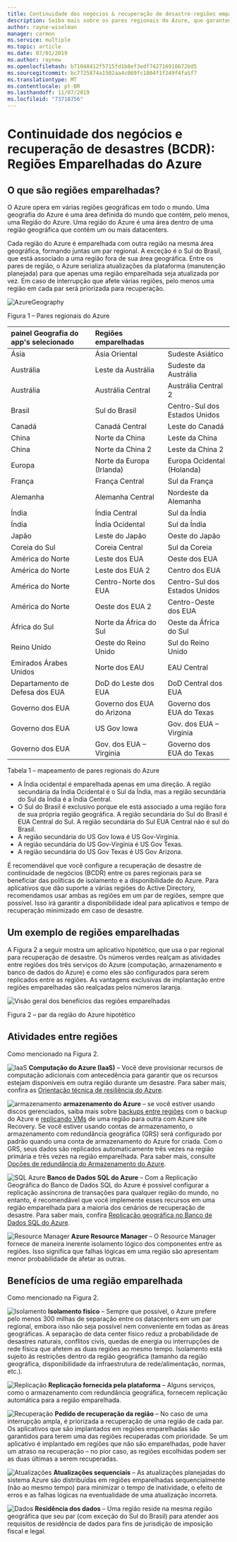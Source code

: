 ```yaml
---
title: Continuidade dos negócios & recuperação de desastre-regiões emparelhadas do Azure
description: Saiba mais sobre os pares regionais do Azure, que garantem que os aplicativos sejam resilientes durante falhas de data centers.
author: rayne-wiselman
manager: carmon
ms.service: multiple
ms.topic: article
ms.date: 07/01/2019
ms.author: raynew
ms.openlocfilehash: b71048412f5715fd1b8ef3edf742716916672bd5
ms.sourcegitcommit: bc7725874a1502aa4c069fc1804f1f249f4fa5f7
ms.translationtype: MT
ms.contentlocale: pt-BR
ms.lasthandoff: 11/07/2019
ms.locfileid: "73718756"
---
```

# <a name="business-continuity-and-disaster-recovery-bcdr-azure-paired-regions"></a>Continuidade dos negócios e recuperação de desastres (BCDR): Regiões Emparelhadas do Azure

## <a name="what-are-paired-regions"></a>O que são regiões emparelhadas?

O Azure opera em várias regiões geográficas em todo o mundo. Uma geografia do Azure é uma área definida do mundo que contém, pelo menos, uma Região do Azure. Uma região do Azure é uma área dentro de uma região geográfica que contém um ou mais datacenters.

Cada região do Azure é emparelhada com outra região na mesma área geográfica, formando juntas um par regional. A exceção é o Sul do Brasil, que está associado a uma região fora de sua área geográfica. Entre os pares de região, o Azure serializa atualizações da plataforma (manutenção planejada) para que apenas uma região emparelhada seja atualizada por vez. Em caso de interrupção que afete várias regiões, pelo menos uma região em cada par será priorizada para recuperação.

![AzureGeography](./media/best-practices-availability-paired-regions/GeoRegionDataCenter.png)

Figura 1 – Pares regionais do Azure

| painel Geografia do app&#39;s selecionado | Regiões emparelhadas |  |
|:--- |:--- |:--- |
| Ásia |Ásia Oriental |Sudeste Asiático |
| Austrália |Leste da Austrália |Sudeste da Austrália |
| Austrália |Austrália Central |Austrália Central 2 |
| Brasil |Sul do Brasil |Centro-Sul dos Estados Unidos |
| Canadá |Canadá Central |Leste do Canadá |
| China |Norte da China |Leste da China|
| China |Norte da China 2 |Leste da China 2|
| Europa |Norte da Europa (Irlanda) |Europa Ocidental (Holanda) |
| França |França Central|Sul da França|
| Alemanha |Alemanha Central |Nordeste da Alemanha |
| Índia |Índia Central |Sul da Índia |
| Índia |Índia Ocidental |Sul da Índia |
| Japão |Leste do Japão |Oeste do Japão |
| Coreia do Sul |Coreia Central |Sul da Coreia |
| América do Norte |Leste dos EUA |Oeste dos EUA |
| América do Norte |Leste dos EUA 2 |Centro dos EUA |
| América do Norte |Centro-Norte dos EUA |Centro-Sul dos Estados Unidos |
| América do Norte |Oeste dos EUA 2 |Centro-Oeste dos EUA 
| África do Sul | Norte da África do Sul | Oeste da África do Sul
| Reino Unido |Oeste do Reino Unido |Sul do Reino Unido |
| Emirados Árabes Unidos | Norte dos EAU | EAU Central
| Departamento de Defesa dos EUA |DoD do Leste dos EUA |DoD Central dos EUA |
| Governo dos EUA |Governo dos EUA do Arizona |Governo dos EUA do Texas |
| Governo dos EUA |US Gov Iowa |Gov. dos EUA – Virgínia |
| Governo dos EUA |Gov. dos EUA – Virgínia |Governo dos EUA do Texas |

Tabela 1 – mapeamento de pares regionais do Azure

- A Índia ocidental é emparelhada apenas em uma direção. A região secundária da Índia Ocidental é o Sul da Índia, mas a região secundária do Sul da Índia é a Índia Central.
- O Sul do Brasil é exclusivo porque ele está associado a uma região fora de sua própria região geográfica. A região secundária do Sul do Brasil é EUA Central do Sul. A região secundária do Sul EUA Central não é sul do Brasil.
- A região secundária do US Gov Iowa é US Gov-Virgínia.
- A região secundária do US Gov-Virgínia é US Gov Texas.
- A região secundária do US Gov Texas é US Gov Arizona.


É recomendável que você configure a recuperação de desastre de continuidade de negócios (BCDR) entre os pares regionais para se beneficiar das políticas de isolamento e a disponibilidade do Azure. Para aplicativos que dão suporte a várias regiões do Active Directory, recomendamos usar ambas as regiões em um par de regiões, sempre que possível. Isso irá garantir a disponibilidade ideal para aplicativos e tempo de recuperação minimizado em caso de desastre. 

## <a name="an-example-of-paired-regions"></a>Um exemplo de regiões emparelhadas
A Figura 2 a seguir mostra um aplicativo hipotético, que usa o par regional para recuperação de desastre. Os números verdes realçam as atividades entre regiões dos três serviços do Azure (computação, armazenamento e banco de dados do Azure) e como eles são configurados para serem replicados entre as regiões. As vantagens exclusivas de implantação entre regiões emparelhadas são realçadas pelos números laranja.

![Visão geral dos benefícios das regiões emparelhadas](./media/best-practices-availability-paired-regions/PairedRegionsOverview2.png)

Figura 2 – par da região do Azure hipotético

## <a name="cross-region-activities"></a>Atividades entre regiões
Como mencionado na Figura 2.

![IaaS](./media/best-practices-availability-paired-regions/1Green.png) **Computação do Azure (IaaS)** – Você deve provisionar recursos de computação adicionais com antecedência para garantir que os recursos estejam disponíveis em outra região durante um desastre. Para saber mais, confira as [Orientação técnica de resiliência do Azure](https://github.com/uglide/azure-content/blob/master/articles/resiliency/resiliency-technical-guidance.md).

![armazenamento](./media/best-practices-availability-paired-regions/2Green.png) **armazenamento do Azure** – se você estiver usando discos gerenciados, saiba mais sobre [backups entre regiões](https://docs.microsoft.com/azure/architecture/resiliency/recovery-loss-azure-region#virtual-machines) com o backup do Azure e [replicando VMs](https://docs.microsoft.com/azure/site-recovery/azure-to-azure-tutorial-enable-replication) de uma região para outra com Azure site Recovery. Se você estiver usando contas de armazenamento, o armazenamento com redundância geográfica (GRS) será configurado por padrão quando uma conta de armazenamento do Azure for criada. Com o GRS, seus dados são replicados automaticamente três vezes na região primária e três vezes na região emparelhada. Para saber mais, consulte [Opções de redundância do Armazenamento do Azure](storage/common/storage-redundancy.md).

![SQL Azure](./media/best-practices-availability-paired-regions/3Green.png) **Banco de Dados SQL do Azure** – Com a Replicação Geográfica do Banco de Dados SQL do Azure é possível configurar a replicação assíncrona de transações para qualquer região do mundo, no entanto, é recomendável que você implemente esses recursos em uma região emparelhada para a maioria dos cenários de recuperação de desastre. Para saber mais, confira [Replicação geográfica no Banco de Dados SQL do Azure](sql-database/sql-database-geo-replication-overview.md).

![Resource Manager](./media/best-practices-availability-paired-regions/4Green.png) **Azure Resource Manager** – O Resource Manager fornece de maneira inerente isolamento lógico dos componentes entre as regiões. Isso significa que falhas lógicas em uma região são apresentam menor probabilidade de afetar as outras.

## <a name="benefits-of-paired-regions"></a>Benefícios de uma região emparelhada
Como mencionado na Figura 2.  

![Isolamento](./media/best-practices-availability-paired-regions/5Orange.png)
**Isolamento físico** – Sempre que possível, o Azure prefere pelo menos 300 milhas de separação entre os datacenters em um par regional, embora isso não seja possível nem conveniente em todas as áreas geográficas. A separação de data center físico reduz a probabilidade de desastres naturais, conflitos civis, quedas de energia ou interrupções de rede física que afetem as duas regiões ao mesmo tempo. Isolamento está sujeito às restrições dentro da região geográfica (tamanho da região geográfica, disponibilidade da infraestrutura de rede/alimentação, normas, etc.).  

![Replicação](./media/best-practices-availability-paired-regions/6Orange.png)
**Replicação fornecida pela plataforma** – Alguns serviços, como o armazenamento com redundância geográfica, fornecem replicação automática para a região emparelhada.

![Recuperação](./media/best-practices-availability-paired-regions/7Orange.png)
**Pedido de recuperação da região** – No caso de uma interrupção ampla, é priorizada a recuperação de uma região de cada par. Os aplicativos que são implantados em regiões emparelhadas são garantidos para terem uma das regiões recuperadas com prioridade. Se um aplicativo é implantado em regiões que não são emparelhadas, pode haver um atraso na recuperação – no pior caso, as regiões escolhidas podem ser as duas últimas a serem recuperadas.

![Atualizações](./media/best-practices-availability-paired-regions/8Orange.png)
**Atualizações sequenciais** – As atualizações planejadas do sistema Azure são distribuídas em regiões emparelhadas sequencialmente (não ao mesmo tempo) para minimizar o tempo de inatividade, o efeito de erros e as falhas lógicas na eventualidade de uma atualização incorreta.

![Dados](./media/best-practices-availability-paired-regions/9Orange.png)
**Residência dos dados** – Uma região reside na mesma região geográfica que seu par (com exceção do Sul do Brasil) para atender aos requisitos de residência de dados para fins de jurisdição de imposição fiscal e legal.
